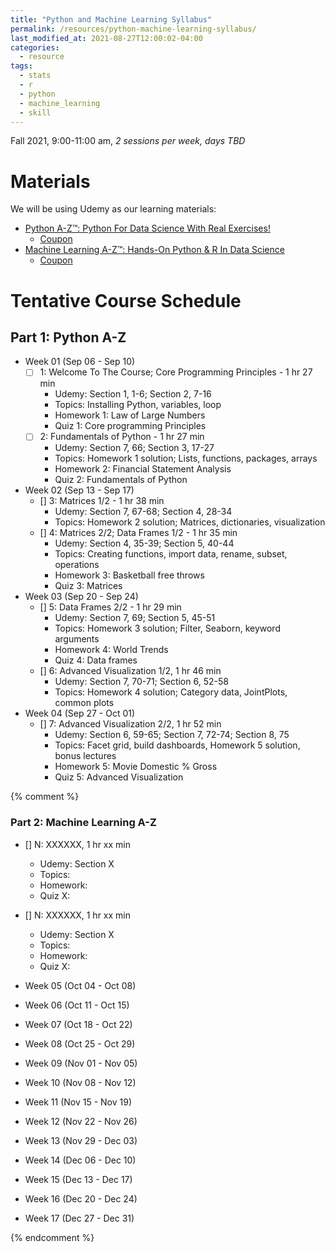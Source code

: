 ```yaml
---
title: "Python and Machine Learning Syllabus"
permalink: /resources/python-machine-learning-syllabus/
last_modified_at: 2021-08-27T12:00:02-04:00
categories:
  - resource
tags:
  - stats
  - r
  - python
  - machine_learning
  - skill
---
```


Fall 2021, 9:00-11:00 am, *2 sessions per week, days TBD*

# Materials
We will be using Udemy as our learning materials:
- [Python A-Z™: Python For Data Science With Real Exercises!](https://www.udemy.com/course/python-coding/)
	- [Coupon](https://www.best-course-online.com/?s=Python+For+Data+Science+With+Real+Exercises%21)
- [Machine Learning A-Z™: Hands-On Python & R In Data Science](https://www.udemy.com/course/machinelearning/)
    - [Coupon](https://www.best-course-online.com/reviews/udemy-machine-learning-a-z-hands-on-python-and-r-in-data-science-coupon/)

# Tentative Course Schedule
## Part 1: Python A-Z
- Week 01 (Sep 06 - Sep 10)
  - [ ] 1: Welcome To The Course; Core Programming Principles - 1 hr 27 min
    - Udemy: Section 1, 1-6; Section 2, 7-16
    - Topics: Installing Python, variables, loop
    - Homework 1: Law of Large Numbers
    - Quiz 1: Core programming Principles
  - [ ] 2: Fundamentals of Python - 1 hr 27 min
    - Udemy: Section 7, 66; Section 3, 17-27
    - Topics: Homework 1 solution; Lists, functions, packages, arrays
    - Homework 2: Financial Statement Analysis
    - Quiz 2: Fundamentals of Python
- Week 02 (Sep 13 - Sep 17)
  - [] 3: Matrices 1/2 - 1 hr 38 min
    - Udemy: Section 7, 67-68; Section 4, 28-34
    - Topics: Homework 2 solution; Matrices, dictionaries, visualization
  - [] 4: Matrices 2/2; Data Frames 1/2 - 1 hr 35 min
    - Udemy: Section 4, 35-39; Section 5, 40-44
    - Topics: Creating functions, import data, rename, subset, operations
    - Homework 3: Basketball free throws
    - Quiz 3: Matrices
- Week 03 (Sep 20 - Sep 24)
  - [] 5: Data Frames 2/2 - 1 hr 29 min
    - Udemy: Section 7, 69; Section 5, 45-51
    - Topics: Homework 3 solution; Filter, Seaborn, keyword arguments
    - Homework 4: World Trends
    - Quiz 4: Data frames
  - [] 6: Advanced Visualization 1/2, 1 hr 46 min
    - Udemy: Section 7, 70-71; Section 6, 52-58
    - Topics: Homework 4 solution; Category data, JointPlots, common plots
- Week 04 (Sep 27 - Oct 01)	
  - [] 7: Advanced Visualization 2/2, 1 hr 52 min
    - Udemy: Section 6, 59-65; Section 7, 72-74; Section 8, 75
    - Topics: Facet grid, build dashboards, Homework 5 solution, bonus lectures
    - Homework 5: Movie Domestic % Gross
    - Quiz 5: Advanced Visualization
	
{% comment %}	
### Part 2: Machine Learning A-Z	
  - [] N: XXXXXX, 1 hr xx min
    - Udemy: Section X
    - Topics: 
	- Homework: 
	- Quiz X: 
	
	

	

	
  - [] N: XXXXXX, 1 hr xx min
    - Udemy: Section X
    - Topics: 
	- Homework: 
	- Quiz X: 







- Week 05 (Oct 04 - Oct 08)

- Week 06 (Oct 11 - Oct 15)

- Week 07 (Oct 18 - Oct 22)

- Week 08 (Oct 25 - Oct 29)

- Week 09 (Nov 01 - Nov 05)

- Week 10 (Nov 08 - Nov 12)

- Week 11 (Nov 15 - Nov 19)

- Week 12 (Nov 22 - Nov 26)

- Week 13 (Nov 29 - Dec 03)

- Week 14 (Dec 06 - Dec 10)

- Week 15 (Dec 13 - Dec 17)

- Week 16 (Dec 20 - Dec 24)

- Week 17 (Dec 27 - Dec 31)

{% endcomment %}
